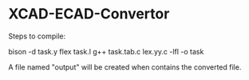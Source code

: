 XCAD-ECAD-Convertor
===================
Steps to compile:

bison -d task.y
flex task.l
g++ task.tab.c lex.yy.c -lfl -o task

A file named "output" will be created when contains the converted file.
